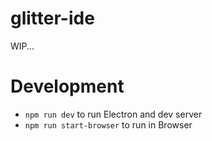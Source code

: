 # glitter-ide

WIP...

# Development

- `npm run dev` to run Electron and dev server
- `npm run start-browser` to run in Browser